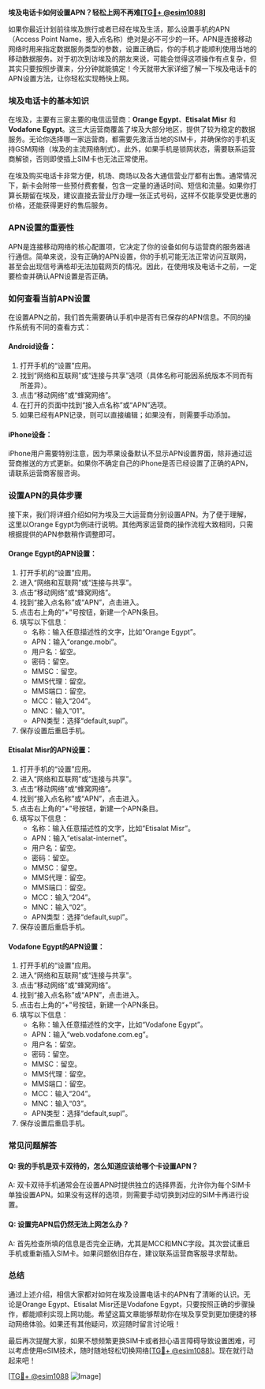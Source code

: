 **埃及电话卡如何设置APN？轻松上网不再难[[TG💪+ @esim1088](https://t.me/s/esim1088)]**

如果你最近计划前往埃及旅行或者已经在埃及生活，那么设置手机的APN（Access Point Name，接入点名称）绝对是必不可少的一环。APN是连接移动网络时用来指定数据服务类型的参数，设置正确后，你的手机才能顺利使用当地的移动数据服务。对于初次到访埃及的朋友来说，可能会觉得这项操作有点复杂，但其实只要按照步骤来，分分钟就能搞定！今天就带大家详细了解一下埃及电话卡的APN设置方法，让你轻松实现畅快上网。

### 埃及电话卡的基本知识

在埃及，主要有三家主要的电信运营商：**Orange Egypt**、**Etisalat Misr** 和 **Vodafone Egypt**。这三大运营商覆盖了埃及大部分地区，提供了较为稳定的数据服务。无论你选择哪一家运营商，都需要先激活当地的SIM卡，并确保你的手机支持GSM网络（埃及的主流网络制式）。此外，如果手机是锁网状态，需要联系运营商解锁，否则即使插上SIM卡也无法正常使用。

在埃及购买电话卡非常方便，机场、商场以及各大通信营业厅都有出售。通常情况下，新卡会附带一些预付费套餐，包含一定量的通话时间、短信和流量。如果你打算长期留在埃及，建议直接去营业厅办理一张正式号码，这样不仅能享受更优惠的价格，还能获得更好的售后服务。

### APN设置的重要性

APN是连接移动网络的核心配置项，它决定了你的设备如何与运营商的服务器进行通信。简单来说，没有正确的APN设置，你的手机可能无法正常访问互联网，甚至会出现信号满格却无法加载网页的情况。因此，在使用埃及电话卡之前，一定要检查并确认APN设置是否正确。

### 如何查看当前APN设置

在设置APN之前，我们首先需要确认手机中是否有已保存的APN信息。不同的操作系统有不同的查看方式：

#### Android设备：
1. 打开手机的“设置”应用。
2. 找到“网络和互联网”或“连接与共享”选项（具体名称可能因系统版本不同而有所差异）。
3. 点击“移动网络”或“蜂窝网络”。
4. 在打开的页面中找到“接入点名称”或“APN”选项。
5. 如果已经有APN记录，则可以直接编辑；如果没有，则需要手动添加。

#### iPhone设备：
iPhone用户需要特别注意，因为苹果设备默认不显示APN设置界面，除非通过运营商推送的方式更新。如果你不确定自己的iPhone是否已经设置了正确的APN，请联系运营商客服咨询。

### 设置APN的具体步骤

接下来，我们将详细介绍如何为埃及三大运营商分别设置APN。为了便于理解，这里以Orange Egypt为例进行说明。其他两家运营商的操作流程大致相同，只需根据提供的APN参数稍作调整即可。

#### Orange Egypt的APN设置：
1. 打开手机的“设置”应用。
2. 进入“网络和互联网”或“连接与共享”。
3. 点击“移动网络”或“蜂窝网络”。
4. 找到“接入点名称”或“APN”，点击进入。
5. 点击右上角的“+”号按钮，新建一个APN条目。
6. 填写以下信息：
   - 名称：输入任意描述性的文字，比如“Orange Egypt”。
   - APN：输入“orange.mobi”。
   - 用户名：留空。
   - 密码：留空。
   - MMSC：留空。
   - MMS代理：留空。
   - MMS端口：留空。
   - MCC：输入“204”。
   - MNC：输入“01”。
   - APN类型：选择“default,supl”。
7. 保存设置后重启手机。

#### Etisalat Misr的APN设置：
1. 打开手机的“设置”应用。
2. 进入“网络和互联网”或“连接与共享”。
3. 点击“移动网络”或“蜂窝网络”。
4. 找到“接入点名称”或“APN”，点击进入。
5. 点击右上角的“+”号按钮，新建一个APN条目。
6. 填写以下信息：
   - 名称：输入任意描述性的文字，比如“Etisalat Misr”。
   - APN：输入“etisalat-internet”。
   - 用户名：留空。
   - 密码：留空。
   - MMSC：留空。
   - MMS代理：留空。
   - MMS端口：留空。
   - MCC：输入“204”。
   - MNC：输入“02”。
   - APN类型：选择“default,supl”。
7. 保存设置后重启手机。

#### Vodafone Egypt的APN设置：
1. 打开手机的“设置”应用。
2. 进入“网络和互联网”或“连接与共享”。
3. 点击“移动网络”或“蜂窝网络”。
4. 找到“接入点名称”或“APN”，点击进入。
5. 点击右上角的“+”号按钮，新建一个APN条目。
6. 填写以下信息：
   - 名称：输入任意描述性的文字，比如“Vodafone Egypt”。
   - APN：输入“web.vodafone.com.eg”。
   - 用户名：留空。
   - 密码：留空。
   - MMSC：留空。
   - MMS代理：留空。
   - MMS端口：留空。
   - MCC：输入“204”。
   - MNC：输入“03”。
   - APN类型：选择“default,supl”。
7. 保存设置后重启手机。

### 常见问题解答

#### Q: 我的手机是双卡双待的，怎么知道应该给哪个卡设置APN？
A: 双卡双待手机通常会在设置APN时提供独立的选择界面，允许你为每个SIM卡单独设置APN。如果没有这样的选项，则需要手动切换到对应的SIM卡再进行设置。

#### Q: 设置完APN后仍然无法上网怎么办？
A: 首先检查所填的信息是否完全正确，尤其是MCC和MNC字段。其次尝试重启手机或重新插入SIM卡。如果问题依旧存在，建议联系运营商客服寻求帮助。

### 总结

通过上述介绍，相信大家都对如何在埃及设置电话卡的APN有了清晰的认识。无论是Orange Egypt、Etisalat Misr还是Vodafone Egypt，只要按照正确的步骤操作，都能顺利实现上网功能。希望这篇文章能够帮助你在埃及享受到更加便捷的移动网络体验。如果还有其他疑问，欢迎随时留言讨论哦！

最后再次提醒大家，如果不想频繁更换SIM卡或者担心语言障碍导致设置困难，可以考虑使用eSIM技术，随时随地轻松切换网络[[TG💪+ @esim1088](https://t.me/s/esim1088)]。现在就行动起来吧！

[[TG💪+ @esim1088](https://t.me/s/esim1088) ![Image](https://i.postimg.cc/4NQfJmqS/Snipaste-2025-05-13-00-14-12.png)]